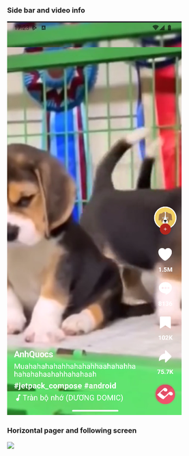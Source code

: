 
### Side bar and video info  
![](image/day_2.png)

### Horizontal pager and following screen
![](image/following.png)
